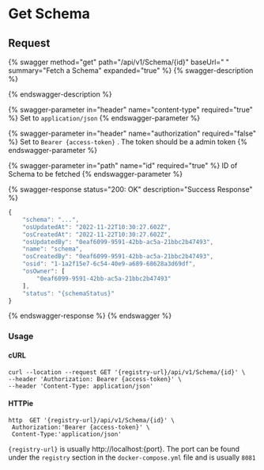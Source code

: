 # Get Schema

## Request

{% swagger method="get" path="/api/v1/Schema/{id}" baseUrl=" " summary="Fetch a Schema" expanded="true" %}
{% swagger-description %}

{% endswagger-description %}

{% swagger-parameter in="header" name="content-type" required="true" %}
Set to `application/json`
{% endswagger-parameter %}

{% swagger-parameter in="header" name="authorization" required="false" %}
Set to `Bearer {access-token}` . The token should be a admin token
{% endswagger-parameter %}

{% swagger-parameter in="path" name="id" required="true" %}
ID of Schema to be fetched
{% endswagger-parameter %}

{% swagger-response status="200: OK" description="Success Response" %}
```javascript
{
    "schema": "...",
    "osUpdatedAt": "2022-11-22T10:30:27.602Z",
    "osCreatedAt": "2022-11-22T10:30:27.602Z",
    "osUpdatedBy": "0eaf6099-9591-42bb-ac5a-21bbc2b47493",
    "name": "schema",
    "osCreatedBy": "0eaf6099-9591-42bb-ac5a-21bbc2b47493",
    "osid": "1-1a2f15e7-6c54-40e9-a689-68628a3d69df",
    "osOwner": [
        "0eaf6099-9591-42bb-ac5a-21bbc2b47493"
    ],
    "status": "{schemaStatus}"
}
```
{% endswagger-response %}
{% endswagger %}

### Usage

#### cURL

```shell
curl --location --request GET '{registry-url}/api/v1/Schema/{id}' \
--header 'Authorization: Bearer {access-token}' \
--header 'Content-Type: application/json'
```

#### HTTPie

```
http  GET '{registry-url}/api/v1/Schema/{id}' \
 Authorization:'Bearer {access-token}' \
 Content-Type:'application/json'
```

`{registry-url}` is usually http://localhost:{port}. The port can be found under the `registry` section in the `docker-compose.yml` file and is usually `8081`
